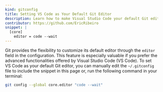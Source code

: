 ```yaml
---
kind: gitconfig
title: Setting VS Code as Your Default Git Editor
description: Learn how to make Visual Studio Code your default Git editor, either by modifying your `~/.gitconfig` file or by running a single command.
contributor: https://github.com/EricRibeiro
snippet: |
  [core]
    editor = code --wait
---
```


Git provides the flexibility to customize its default editor through the `editor` field in the configuration. This feature is especially valuable if you prefer the advanced functionalities offered by Visual Studio Code (VS Code). To set VS Code as your default Git editor, you can manually edit the `~/.gitconfig` file to include the snippet in this page or, run the following command in your terminal:

```bash
git config --global core.editor "code --wait"
```
